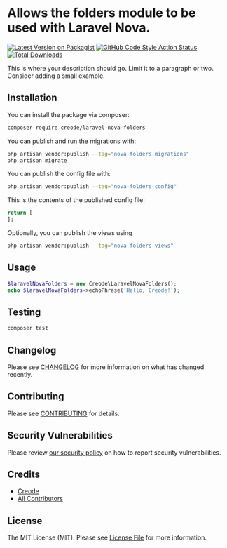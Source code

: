 # Allows the folders module to be used with Laravel Nova.

[![Latest Version on Packagist](https://img.shields.io/packagist/v/creode/laravel-nova-folders.svg?style=flat-square)](https://packagist.org/packages/creode/laravel-nova-folders)
[![GitHub Code Style Action Status](https://img.shields.io/github/actions/workflow/status/creode-modules/laravel-nova-folders/fix-php-code-style-issues.yml?branch=main&label=code%20style&style=flat-square)](https://github.com/creode-modules/laravel-nova-folders/actions?query=workflow%3A"Fix+PHP+code+style+issues"+branch%3Amain)
[![Total Downloads](https://img.shields.io/packagist/dt/creode/laravel-nova-folders.svg?style=flat-square)](https://packagist.org/packages/creode/laravel-nova-folders)

This is where your description should go. Limit it to a paragraph or two. Consider adding a small example.

## Installation

You can install the package via composer:

```bash
composer require creode/laravel-nova-folders
```

You can publish and run the migrations with:

```bash
php artisan vendor:publish --tag="nova-folders-migrations"
php artisan migrate
```

You can publish the config file with:

```bash
php artisan vendor:publish --tag="nova-folders-config"
```

This is the contents of the published config file:

```php
return [
];
```

Optionally, you can publish the views using

```bash
php artisan vendor:publish --tag="nova-folders-views"
```

## Usage

```php
$laravelNovaFolders = new Creode\LaravelNovaFolders();
echo $laravelNovaFolders->echoPhrase('Hello, Creode!');
```

## Testing

```bash
composer test
```

## Changelog

Please see [CHANGELOG](CHANGELOG.md) for more information on what has changed recently.

## Contributing

Please see [CONTRIBUTING](CONTRIBUTING.md) for details.

## Security Vulnerabilities

Please review [our security policy](../../security/policy) on how to report security vulnerabilities.

## Credits

- [Creode](https://github.com/creode-modules)
- [All Contributors](../../contributors)

## License

The MIT License (MIT). Please see [License File](LICENSE.md) for more information.
